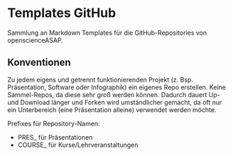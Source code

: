 Templates GitHub
==============================

Sammlung an Markdown Templates für die GitHub-Repositories von openscienceASAP.

## Konventionen
Zu jedem eigens und getrennt funktionierenden Projekt (z. Bsp. Präsentation, Software oder Infographik) ein eigenes Repo erstellen. Keine Sammel-Repos, da diese sehr groß werden können. Dadurch dauert Up- und Download länger und Forken wird umständlicher gemacht, da oft nur ein Unterbereich (eine Präsentation alleine) verwendet werden möchte.

Prefixes für Repository-Namen:
- PRES_ für Präsentationen
- COURSE_ für Kurse/Lehrveranstaltungen




